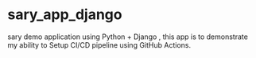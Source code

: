 # sary_app_django
 sary demo application using  Python + Django , this app is to demonstrate my ability to Setup CI/CD pipeline using GitHub Actions.
